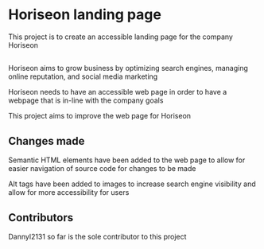 # Horiseon landing page

This project is to create an accessible landing page for the company Horiseon

##

Horiseon aims to grow business by optimizing search engines, managing online reputation, and social media marketing

Horiseon needs to have an accessible web page in order to have a webpage that is in-line with the company goals

This project aims to improve the web page for Horiseon

## Changes made

Semantic HTML elements have been added to the web page to allow for easier navigation of source code for changes to be made

Alt tags have been added to images to increase search engine visibility and allow for more accessibility for users

## Contributors

Dannyl2131 so far is the sole contributor to this project